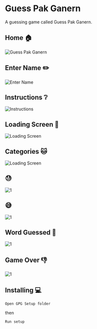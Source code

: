 # Guess Pak Ganern
A guessing game called Guess Pak Ganern.

## Home :house:
![Guess Pak Ganern](screenshots/1.png)

## Enter Name :pencil2:
![Enter Name](screenshots/2.png)

## Instructions :grey_question:
![Instructions](screenshots/3.png)

## Loading Screen :lollipop:
![Loading Screen](screenshots/4.png)

## Categories :cat:
![Loading Screen](screenshots/5.png)

## :sweat:
![1](screenshots/6.png)

## :sweat_smile:
![1](screenshots/7.png)

## Word Guessed :clap:
![1](screenshots/8.png)

## Game Over :-1:
![1](screenshots/9.png)

## Installing :computer:
```
Open GPG Setup folder
```
then
```
Run setup
```
